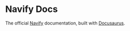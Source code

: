 # Navify Docs

The official [Navify](https://navifyframework.web.app) documentation, built with [Docusaurus](https://docusaurus.io/).
